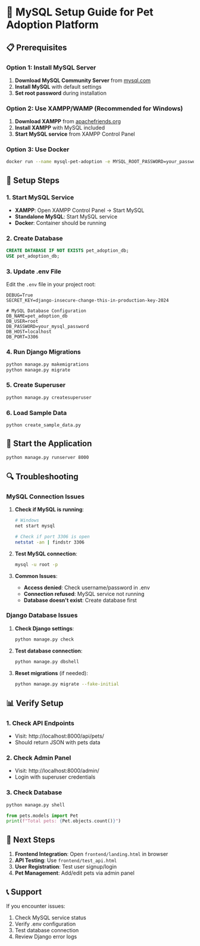 # 🐾 MySQL Setup Guide for Pet Adoption Platform

## 📋 Prerequisites

### Option 1: Install MySQL Server

1. **Download MySQL Community Server** from [mysql.com](https://dev.mysql.com/downloads/mysql/)
2. **Install MySQL** with default settings
3. **Set root password** during installation

### Option 2: Use XAMPP/WAMP (Recommended for Windows)

1. **Download XAMPP** from [apachefriends.org](https://www.apachefriends.org/)
2. **Install XAMPP** with MySQL included
3. **Start MySQL service** from XAMPP Control Panel

### Option 3: Use Docker

```bash
docker run --name mysql-pet-adoption -e MYSQL_ROOT_PASSWORD=your_password -e MYSQL_DATABASE=pet_adoption_db -p 3306:3306 -d mysql:8.0
```

## 🔧 Setup Steps

### 1. Start MySQL Service

- **XAMPP**: Open XAMPP Control Panel → Start MySQL
- **Standalone MySQL**: Start MySQL service
- **Docker**: Container should be running

### 2. Create Database

```sql
CREATE DATABASE IF NOT EXISTS pet_adoption_db;
USE pet_adoption_db;
```

### 3. Update .env File

Edit the `.env` file in your project root:

```env
DEBUG=True
SECRET_KEY=django-insecure-change-this-in-production-key-2024

# MySQL Database Configuration
DB_NAME=pet_adoption_db
DB_USER=root
DB_PASSWORD=your_mysql_password
DB_HOST=localhost
DB_PORT=3306
```

### 4. Run Django Migrations

```bash
python manage.py makemigrations
python manage.py migrate
```

### 5. Create Superuser

```bash
python manage.py createsuperuser
```

### 6. Load Sample Data

```bash
python create_sample_data.py
```

## 🚀 Start the Application

```bash
python manage.py runserver 8000
```

## 🔍 Troubleshooting

### MySQL Connection Issues

1. **Check if MySQL is running**:

   ```bash
   # Windows
   net start mysql

   # Check if port 3306 is open
   netstat -an | findstr 3306
   ```

2. **Test MySQL connection**:

   ```bash
   mysql -u root -p
   ```

3. **Common Issues**:
   - **Access denied**: Check username/password in .env
   - **Connection refused**: MySQL service not running
   - **Database doesn't exist**: Create database first

### Django Database Issues

1. **Check Django settings**:

   ```bash
   python manage.py check
   ```

2. **Test database connection**:

   ```bash
   python manage.py dbshell
   ```

3. **Reset migrations** (if needed):
   ```bash
   python manage.py migrate --fake-initial
   ```

## 📊 Verify Setup

### 1. Check API Endpoints

- Visit: http://localhost:8000/api/pets/
- Should return JSON with pets data

### 2. Check Admin Panel

- Visit: http://localhost:8000/admin/
- Login with superuser credentials

### 3. Check Database

```bash
python manage.py shell
```

```python
from pets.models import Pet
print(f"Total pets: {Pet.objects.count()}")
```

## 🎯 Next Steps

1. **Frontend Integration**: Open `frontend/landing.html` in browser
2. **API Testing**: Use `frontend/test_api.html`
3. **User Registration**: Test user signup/login
4. **Pet Management**: Add/edit pets via admin panel

## 📞 Support

If you encounter issues:

1. Check MySQL service status
2. Verify .env configuration
3. Test database connection
4. Review Django error logs
